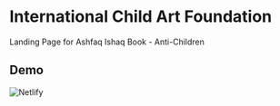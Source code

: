 # International Child Art Foundation

Landing Page for Ashfaq Ishaq Book - Anti-Children

## Demo

![Netlify](https://ashfaqishaq.netlify.app/)
